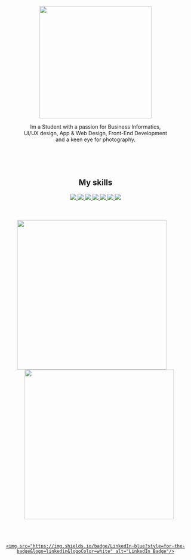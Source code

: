 
<div align="center">

<img src="https://github.com/LucaTrautmann/LucaTrautmann/assets/102241481/f0647952-d826-4eee-a357-3cf03174d3f9" width="300px" >


Im a Student with a passion for Business Informatics, <br>
UI/UX design, App & Web Design, Front-End Development <br>
and a keen eye for photography.

<br>

</div>


<br>
<br>


<h2 align="center">My skills</h2>


<div align="center">

  <a href="https://skillicons.dev/icons?i=html,css,javascript,react,nextjs,github,nodejs,py,mongodb&perline=3">
    <img class="skill-icon" src="https://skillicons.dev/icons?i=html">
    <img class="skill-icon" src="https://skillicons.dev/icons?i=css">
    <img class="skill-icon" src="https://skillicons.dev/icons?i=javascript">
    <img class="skill-icon" src="https://skillicons.dev/icons?i=react">
    <img class="skill-icon" src="https://skillicons.dev/icons?i=github">
    <img class="skill-icon" src="https://skillicons.dev/icons?i=nodejs">
    <img class="skill-icon" src="https://skillicons.dev/icons?i=py">

  </a>
</div>
<br>
<br>
<br>




<div align="left">

<div align="center">
  <img src="https://github-readme-stats.vercel.app/api/top-langs/?username=LucaTrautmann&layout=compact&theme=transparent" style="margin-right: 20px;" width="400" />
  <img src="https://github-readme-stats.vercel.app/api?username=LucaTrautmann&show_icons=true&theme=transparent" style="margin-left: 20px;" width="400" />

</div>
<br>
<br>
<br>
<div align="center">

<img src="https://komarev.com/ghpvc/?username=LucaTrautmann&style=flat-square&color=blue" alt=""/>

 
 </div>

<div id="badges" align="center">

  <a href="[https://www.linkedin.com/in/jonas-dally-373332287](https://www.linkedin.com/in/luca-trautmann-51a90a203/)" >

    <img src="https://img.shields.io/badge/LinkedIn-blue?style=for-the-badge&logo=linkedin&logoColor=white" alt="LinkedIn Badge"/>
  </a>
